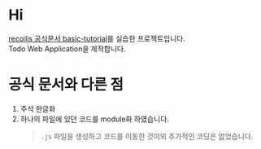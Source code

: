 # Hi

[recoiljs 공식문서 basic-tutorial](https://recoiljs.org/docs/basic-tutorial/intro/)를 실습한 프로젝트입니다. <br />
Todo Web Application을 제작합니다. <br />

# 공식 문서와 다른 점

1. 주석 한글화
1. 하나의 파일에 있던 코드를 module화 하였습니다.
   > `.js` 파일을 생성하고 코드를 이동한 것이외 추가적인 코딩은 없었습니다.
